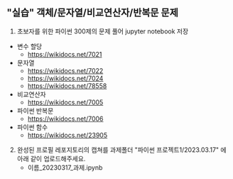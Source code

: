 ## "실습" 객체/문자열/비교연산자/반복문 문제

1. 초보자를 위한 파이썬 300제의 문제 풀어 jupyter notebook 저장


 - 변수 할당 
     - https://wikidocs.net/7021
 - 문자열 
     - https://wikidocs.net/7022
     - https://wikidocs.net/7024
     - https://wikidocs.net/78558
 - 비교연산자
     - https://wikidocs.net/7005
 - 파이썬 반복문
     - https://wikidocs.net/7006
 - 파이썬 함수
     - https://wikidocs.net/23905

2. 완성된 프로필 레포지토리의 캡쳐를 과제폴더 "파이썬 프로젝트1/2023.03.17" 에 아래 같이 업로드해주세요.
     - 이름_20230317_과제.ipynb
